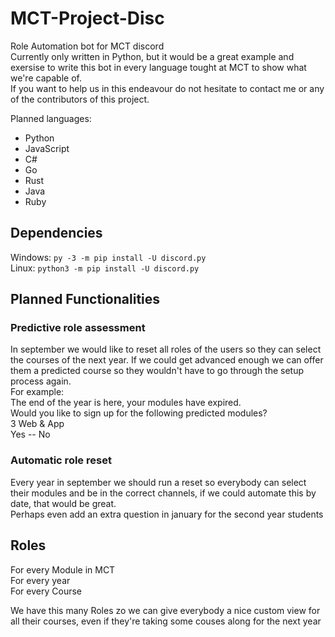 # MCT-Project-Disc
Role Automation bot for MCT discord  
Currently only written in Python, but it would be a great example and exersise to write this bot in every language tought at MCT to show what we're capable of.  
If you want to help us in this endeavour do not hesitate to contact me or any of the contributors of this project.

Planned languages:
* Python
* JavaScript
* C#
* Go
* Rust
* Java
* Ruby

## Dependencies
Windows:        `py -3 -m pip install -U discord.py`  
Linux:          `python3 -m pip install -U discord.py`  

## Planned Functionalities
### Predictive role assessment
In september we would like to reset all roles of the users so they can select the courses of the next year. If we could get advanced enough we can offer them a predicted course so they wouldn't have to go through the setup process again.  
For example:  
The end of the year is here, your modules have expired.  
Would you like to sign up for the following predicted modules?  
3 Web & App  
Yes -- No  

### Automatic role reset
Every year in september we should run a reset so everybody can select their modules and be in the correct channels, if we could automate this by date, that would be great.  
Perhaps even add an extra question in january for the second year students  

## Roles
For every Module in MCT  
For every year  
For every Course  

We have this many Roles zo we can give everybody a nice custom view for all their courses, even if they're taking some couses along for the next year
